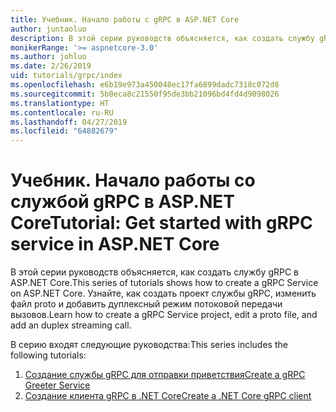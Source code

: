 ```yaml
---
title: Учебник. Начало работы с gRPC в ASP.NET Core
author: juntaoluo
description: В этой серии руководств объясняется, как создать службу gRPC в ASP.NET Core. Узнайте, как создать проект службы gRPC, изменить файл proto и добавить дуплексный режим потоковой передачи вызовов.
monikerRange: '>= aspnetcore-3.0'
ms.author: johluo
ms.date: 2/26/2019
uid: tutorials/grpc/index
ms.openlocfilehash: e6b19e973a450048ec17fa6899dadc7318c072d8
ms.sourcegitcommit: 5b0eca8c21550f95de3bb21096bd4fd4d9098026
ms.translationtype: HT
ms.contentlocale: ru-RU
ms.lasthandoff: 04/27/2019
ms.locfileid: "64882679"
---
```

# <a name="tutorial-get-started-with-grpc-service-in-aspnet-core"></a><span data-ttu-id="baa04-104">Учебник. Начало работы со службой gRPC в ASP.NET Core</span><span class="sxs-lookup"><span data-stu-id="baa04-104">Tutorial: Get started with gRPC service in ASP.NET Core</span></span>

<span data-ttu-id="baa04-105">В этой серии руководств объясняется, как создать службу gRPC в ASP.NET Core.</span><span class="sxs-lookup"><span data-stu-id="baa04-105">This series of tutorials shows how to create a gRPC Service on ASP.NET Core.</span></span> <span data-ttu-id="baa04-106">Узнайте, как создать проект службы gRPC, изменить файл proto и добавить дуплексный режим потоковой передачи вызовов.</span><span class="sxs-lookup"><span data-stu-id="baa04-106">Learn how to create a gRPC Service project, edit a proto file, and add an duplex streaming call.</span></span>

<span data-ttu-id="baa04-107">В серию входят следующие руководства:</span><span class="sxs-lookup"><span data-stu-id="baa04-107">This series includes the following tutorials:</span></span>

1. [<span data-ttu-id="baa04-108">Создание службы gRPC для отправки приветствия</span><span class="sxs-lookup"><span data-stu-id="baa04-108">Create a gRPC Greeter Service</span></span>](xref:tutorials/grpc/grpc-start)
2. [<span data-ttu-id="baa04-109">Создание клиента gRPC в .NET Core</span><span class="sxs-lookup"><span data-stu-id="baa04-109">Create a .NET Core gRPC client</span></span>](xref:tutorials/grpc/grpc-client)

